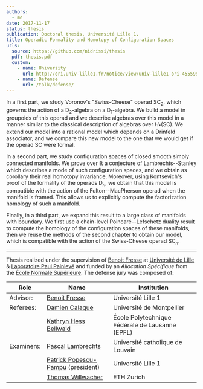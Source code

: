 ```yaml
---
authors:
  - me
date: 2017-11-17
status: thesis
publication: Doctoral thesis, Université Lille 1.
title: Operadic Formality and Homotopy of Configuration Spaces
urls:
  source: https://github.com/nidrissi/thesis
  pdf: thesis.pdf
  custom:
    - name: University
      url: http://ori.univ-lille1.fr/notice/view/univ-lille1-ori-455595
    - name: Defense
      url: /talk/defense/
---
```


In a first part, we study Voronov's "Swiss-Cheese" operad $\mathsf{SC}_2$, which governs the action of a $\mathsf{D}_2$-algebra on a $\mathsf{D}_1$-algebra. We build a model in groupoids of this operad and we describe algebras over this model in a manner similar to the classical description of algebras over $H_*(\mathsf{SC})$. We extend our model into a rational model which depends on a Drinfeld associator, and we compare this new model to the one that we would get if the operad $\mathsf{SC}$ were formal.

In a second part, we study configuration spaces of closed smooth simply connected manifolds. We prove over $\mathbb{R}$ a conjecture of Lambrechts--Stanley which describes a mode of such configuration spaces, and we obtain as corollary their real homotopy invariance. Moreover, using Kontsevich's proof of the formality of the operads $\mathsf{D}_n$, we obtain that this model is compatible with the action of the Fulton--MacPherson operad when the manifold is framed. This allows us to explicitly compute the factorization homology of such a manifold.

Finally, in a third part, we expand this result to a large class of manifolds with boundary. We first use a chain-level Poincaré--Lefschetz duality result to compute the homology of the configuration spaces of these manifolds, then we reuse the methods of the second chapter to obtain our model, which is compatible with the action of the Swiss-Cheese operad $\mathsf{SC}_n$.

***

Thesis realized under the supervision of [Benoit Fresse](https://pro.univ-lille.fr/benoit-fresse/) at [Université de Lille](https://www.univ-lille.fr) & [Laboratoire Paul Painlevé](https://math.univ-lille1.fr/) and funded by an _Allocation Spécifique_ from the [École Normale Supérieure](https://www.ens.psl.eu).
The defense jury was composed of:

| Role       | Name                                                                       | Institution                                     |
|------------|----------------------------------------------------------------------------|-------------------------------------------------|
| Advisor:   | [Benoit Fresse](https://pro.univ-lille.fr/benoit-fresse/)                      | Université Lille 1                              |
| Referees:  | [Damien Calaque](http://imag.umontpellier.fr/~calaque/)                    | Université de Montpellier                       |
|            | [Kathryn Hess Bellwald](http://hessbellwald-lab.epfl.ch/HessBellwald)      | École Polytechnique Fédérale de Lausanne (EPFL) |
| Examiners: | [Pascal Lambrechts](https://uclouvain.be/fr/repertoires/pascal.lambrechts) | Université catholique de Louvain                |
|            | [Patrick Popescu-Pampu](http://math.univ-lille1.fr/~popescu/) (president)  | Université Lille 1                              |
|            | [Thomas Willwacher](https://people.math.ethz.ch/~wilthoma/)                | ETH Zurich                                      |
